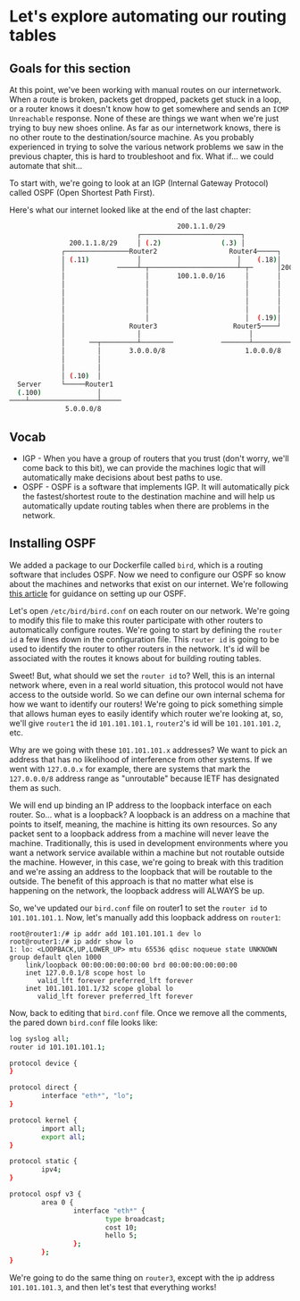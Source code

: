 # Let's explore automating our routing tables

## Goals for this section

At this point, we've been working with manual routes on our internetwork. When a route is broken, packets get dropped, packets get stuck in a loop, or a router knows it doesn't know how to get somewhere and sends an `ICMP Unreachable` response. None of these are things we want when we're just trying to buy new shoes online. As far as our internetwork knows, there is no other route to the destination/source machine. As you probably experienced in trying to solve the various network problems we saw in the previous chapter, this is hard to troubleshoot and fix. What if... we could automate that shit...

To start with, we're going to look at an IGP (Internal Gateway Protocol) called OSPF (Open Shortest Path First).

Here's what our internet looked like at the end of the last chapter:

```bash
                                          200.1.1.0/29
                                ┌─────────────────────────┐
               200.1.1.8/29     │ (.2)               (.3) │
             ┌────────────────Router2                  Router4─────┐
             │ (.11)            │                        │    (.18)│
             │             ─────┴─┬──────────────────────┴─┬─      │200.1.1.16/29
             │                    │       100.1.0.0/16     │       │
             │                    │                        │       │
             │                    │                        │       │
             │                    │                        │       │
             │                    │                        │       │
             │                    │                        │  (.19)│
             │                Router3                   Router5────┘
             │                  │                           │
             │      ──┬─────────┴────────            ───────┴──────────────┬──
             │        │       3.0.0.0/8                    1.0.0.0/8       │
             │        │                                                    │
             │        │                                                    │
             │ (.10)  │                                                    │
  Server     └─────Router1                                               Client
  (.100)              │                                                  (.100)
────┴─────────────────┴─────
              5.0.0.0/8
```

## Vocab

* IGP - When you have a group of routers that you trust (don't worry, we'll come back to this bit), we can provide the machines logic that will automatically make decisions about best paths to use.
* OSPF - OSPF is a software that implements IGP. It will automatically pick the fastest/shortest route to the destination machine and will help us automatically update routing tables when there are problems in the network.

## Installing OSPF

We added a package to our Dockerfile called `bird`, which is a routing software that includes OSPF. Now we need to configure our OSPF so know about the machines and networks that exist on our internet. We're following [this article](https://ixnfo.com/en/configuring-ospf-in-bird.html) for guidance on setting up our OSPF. 

Let's open `/etc/bird/bird.conf` on each router on our network. We're going to modify this file to make this router participate with other routers to automatically configure routes. We're going to start by defining the `router id` a few lines down in the configuration file. This `router id` is going to be used to identify the router to other routers in the network. It's id will be associated with the routes it knows about for building routing tables.

Sweet! But, what should we set the `router id` to? Well, this is an internal network where, even in a real world situation, this protocol would not have access to the outside world. So we can define our own internal schema for how we want to identify our routers! We're going to pick something simple that allows human eyes to easily identify which router we're looking at, so, we'll give `router1` the id `101.101.101.1`, `router2`'s id will be `101.101.101.2`, etc. 

Why are we going with these `101.101.101.x` addresses? We want to pick an address that has no likelihood of interference from other systems. If we went with `127.0.0.x` for example, there are systems that mark the `127.0.0.0/8` address range as "unroutable" because IETF has designated them as such.

We will end up binding an IP address to the loopback interface on each router. So... what is a loopback? A loopback is an address on a machine that points to itself, meaning, the machine is hitting its own resources. So any packet sent to a loopback address from a machine will never leave the machine. Traditionally, this is used in development environments where you want a network service available within a machine but not routable outside the machine. However, in this case, we're going to break with this tradition and we're assing an address to the loopback that will be routable to the outside. The benefit of this approach is that no matter what else is happening on the network, the loopback address will ALWAYS be up.

So, we've updated our `bird.conf` file on router1 to set the `router id` to `101.101.101.1`. Now, let's manually add this loopback address on `router1`:

```
root@router1:/# ip addr add 101.101.101.1 dev lo
root@router1:/# ip addr show lo
1: lo: <LOOPBACK,UP,LOWER_UP> mtu 65536 qdisc noqueue state UNKNOWN group default qlen 1000
    link/loopback 00:00:00:00:00:00 brd 00:00:00:00:00:00
    inet 127.0.0.1/8 scope host lo
       valid_lft forever preferred_lft forever
    inet 101.101.101.1/32 scope global lo
       valid_lft forever preferred_lft forever
```

Now, back to editing that `bird.conf` file. Once we remove all the comments, the pared down `bird.conf` file looks like:

```bash
log syslog all;
router id 101.101.101.1;

protocol device {
}

protocol direct {
        interface "eth*", "lo";
}

protocol kernel {
        import all;
        export all;
}

protocol static {
        ipv4;
}

protocol ospf v3 {
        area 0 {
                interface "eth*" {
                        type broadcast;
                        cost 10;
                        hello 5;
                };
        };
}
```

We're going to do the same thing on `router3`, except with the ip address `101.101.101.3`, and then let's test that everything works!